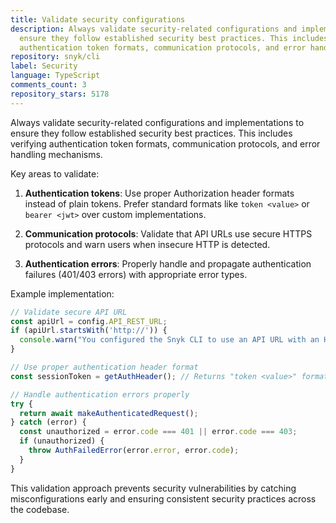 ```yaml
---
title: Validate security configurations
description: Always validate security-related configurations and implementations to
  ensure they follow established security best practices. This includes verifying
  authentication token formats, communication protocols, and error handling mechanisms.
repository: snyk/cli
label: Security
language: TypeScript
comments_count: 3
repository_stars: 5178
---
```


Always validate security-related configurations and implementations to ensure they follow established security best practices. This includes verifying authentication token formats, communication protocols, and error handling mechanisms.

Key areas to validate:

1. **Authentication tokens**: Use proper Authorization header formats instead of plain tokens. Prefer standard formats like `token <value>` or `bearer <jwt>` over custom implementations.

2. **Communication protocols**: Validate that API URLs use secure HTTPS protocols and warn users when insecure HTTP is detected.

3. **Authentication errors**: Properly handle and propagate authentication failures (401/403 errors) with appropriate error types.

Example implementation:
```typescript
// Validate secure API URL
const apiUrl = config.API_REST_URL;
if (apiUrl.startsWith('http://')) {
  console.warn("You configured the Snyk CLI to use an API URL with an HTTP scheme. This option is insecure and might prevent the Snyk CLI from working correctly.");
}

// Use proper authentication header format
const sessionToken = getAuthHeader(); // Returns "token <value>" format

// Handle authentication errors properly
try {
  return await makeAuthenticatedRequest();
} catch (error) {
  const unauthorized = error.code === 401 || error.code === 403;
  if (unauthorized) {
    throw AuthFailedError(error.error, error.code);
  }
}
```

This validation approach prevents security vulnerabilities by catching misconfigurations early and ensuring consistent security practices across the codebase.